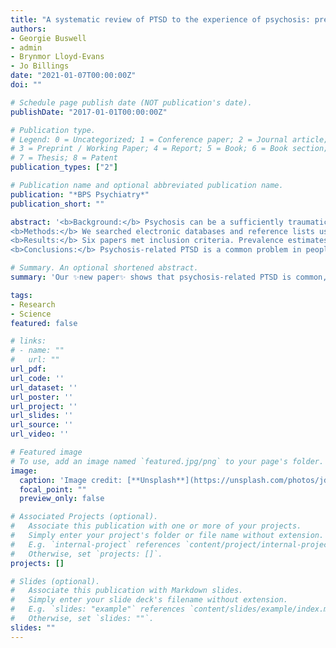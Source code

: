 ```yaml
---
title: "A systematic review of PTSD to the experience of psychosis: prevalence and associated factors [Open Access]"
authors:
- Georgie Buswell
- admin
- Brynmor Lloyd-Evans
- Jo Billings
date: "2021-01-07T00:00:00Z"
doi: ""

# Schedule page publish date (NOT publication's date).
publishDate: "2017-01-01T00:00:00Z"

# Publication type.
# Legend: 0 = Uncategorized; 1 = Conference paper; 2 = Journal article;
# 3 = Preprint / Working Paper; 4 = Report; 5 = Book; 6 = Book section;
# 7 = Thesis; 8 = Patent
publication_types: ["2"]

# Publication name and optional abbreviated publication name.
publication: "*BPS Psychiatry*"
publication_short: ""

abstract: '<b>Background:</b> Psychosis can be a sufficiently traumatic event to lead to post-traumatic stress disorder (PTSD). Previous research has focussed on the trauma of first episode psychosis (FEP) and the only review to date of PTSD beyond the first episode period was not systematic and is potentially outdated.<br><br>
<b>Methods:</b> We searched electronic databases and reference lists using predetermined inclusion criteria to retrieve studies that reported prevalence rates and associated factors of psychosis-related PTSD across all stages of the course of psychosis. Studies were included if they measured PTSD specifically related to the experience of psychosis. Risk of bias was assessed using an adapted version of the Newcastle Ottawa Scale. Results were synthesised narratively.<br><br>
<b>Results:</b> Six papers met inclusion criteria. Prevalence estimates of psychosis-related PTSD varied from 14 to 47%. Studies either assessed first-episode samples or did not specify the number of episodes experienced. Depression was consistently associated with psychosis-related PTSD. Other potential associations included treatment-related factors, psychosis severity, childhood trauma, and individual psychosocial reactions to trauma.<br><br>
<b>Conclusions:</b> Psychosis-related PTSD is a common problem in people with psychosis. There is a lack of published research on this beyond first episode psychosis. Further research is needed on larger, more generalizable samples. Our results tentatively suggest that prevalence rates of psychosis-related PTSD have not reduced over the past decade despite ambitions to provide trauma-informed care. Prospero registration number: CRD42019138750.'

# Summary. An optional shortened abstract.
summary: 'Our ✨new paper✨ shows that psychosis-related PTSD is common, and that more needs to be done to ensure trauma-informed care takes place'

tags:
- Research
- Science
featured: false

# links:
# - name: ""
#   url: ""
url_pdf: 
url_code: ''
url_dataset: ''
url_poster: ''
url_project: ''
url_slides: ''
url_source: ''
url_video: ''

# Featured image
# To use, add an image named `featured.jpg/png` to your page's folder. 
image:
  caption: 'Image credit: [**Unsplash**](https://unsplash.com/photos/jdD8gXaTZsc)'
  focal_point: ""
  preview_only: false

# Associated Projects (optional).
#   Associate this publication with one or more of your projects.
#   Simply enter your project's folder or file name without extension.
#   E.g. `internal-project` references `content/project/internal-project/index.md`.
#   Otherwise, set `projects: []`.
projects: []

# Slides (optional).
#   Associate this publication with Markdown slides.
#   Simply enter your slide deck's filename without extension.
#   E.g. `slides: "example"` references `content/slides/example/index.md`.
#   Otherwise, set `slides: ""`.
slides: ""
---
```





